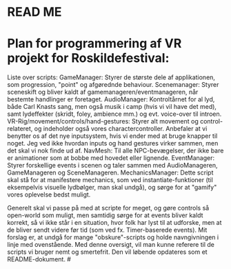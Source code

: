 # READ ME

# Plan for programmering af VR projekt for Roskildefestival:

Liste over scripts:
GameManager: Styrer de største dele af applikationen, som progression, "point" og afgørednde behaviour.
Scenemanager: Styrer sceneskift og bliver kaldt af gamemanageren/eventmanageren, når bestemte handlinger er foretaget.
AudioManager: Kontroltårnet for al lyd, både Carl Knasts sang, men også musik i camp (hvis vi vil have det med), samt lydeffekter (skridt, foley, ambience mm.) og evt. voice-over til introen.
VR-Rig/movement/controls/hand-gestures: Styrer alt movement og control-relateret, og indeholder også vores charactercontroller. Anbefaler at vi benytter os af det nye inputsystem, hvis vi ender med at bruge knapper til noget. Jeg ved ikke hvordan inputs og hand gestures virker sammen, men det skal vi nok finde ud af.
NavMesh: Til alle NPC-bevægelser, der ikke bare er animationer som at bobbe med hovedet eller lignende.
EventManager: Styrer forskellige events i scenen og taler sammen med AudioManageren, GameManageren og SceneManageren.
MechanicsManager: Dette script skal stå for at manifestere mechanics, som ved instantiate-funktioner (til eksempelvis visuelle lydbølger, man skal undgå), og sørge for at "gamify" vores oplevelse bedst muligt.

Generelt skal vi passe på med at scripte for meget, og gøre controls så open-world som muligt, men samtidig sørge for at events bliver kaldt korrekt, så vi ikke står i en situation, hvor folk har lyst til at udforske, men at de bliver sendt videre før tid (som ved fx. Timer-baserede events). Mit forslag er, at undgå for mange "obskure"-scripts og holde navngivningen i linje med ovenstående. Med denne oversigt, vil man kunne referere til de scripts vi bruger nemt og smertefrit. Den vil løbende opdateres som et README-dokument. #
 
